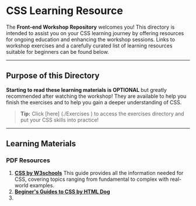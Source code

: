 
# CSS Learning Resource

The **Front-end Workshop Repository** welcomes you! This directory is intended to assist you on your CSS learning journey by offering resources for ongoing education and enhancing the workshop sessions. Links to workshop exercises and a carefully curated list of learning resources suitable for beginners can be found below. 

___

## Purpose of this Directory
**Starting to read these learning materials is OPTIONAL** but greatly recommended after watching the workshop! They are available to help you finish the exercises and to help you gain a deeper understanding of CSS.

> **Tip:** Click [here] (./Exercises ) to access the exercises directory and put your CSS skills into practice!

___

## Learning Materials

### PDF Resources

1. **[CSS by W3schools](https://www.w3schools.com/css/)**
   This guide provides all the information needed for CSS, covering topics ranging from fundamental to complex with real-world examples.
2. **[Beginer's Guides to CSS by HTML Dog](https://www.htmldog.com/guides/css/beginner/)**
3. 
